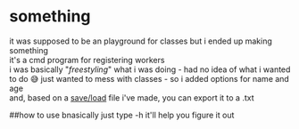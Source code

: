 # something 
it was supposed to be an playground for classes but i ended up making something<br>
it's a cmd program for registering workers<br>
i was basically "*freestyling*" what i was doing - had no idea of what i wanted to do 😅 just wanted to mess with classes - so i added options for name and age<br>
and, based on a [save/load](https://github.com/Jwsxs/save_load_cs) file i've made, you can export it to a .txt<br>

##how to use
bnasically just type -h it'll help you figure it out
